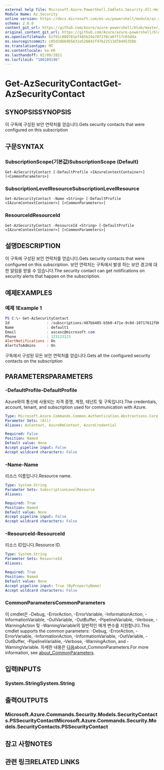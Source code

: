 ```yaml
---
external help file: Microsoft.Azure.PowerShell.Cmdlets.Security.dll-Help.xml
Module Name: Az.Security
online version: https://docs.microsoft.com/en-us/powershell/module/az.security/Get-AzSecurityContact
schema: 2.0.0
content_git_url: https://github.com/Azure/azure-powershell/blob/master/src/Security/Security/help/Get-AzSecurityContact.md
original_content_git_url: https://github.com/Azure/azure-powershell/blob/master/src/Security/Security/help/Get-AzSecurityContact.md
ms.openlocfilehash: b1f01c880781ef485b29a7072f8ca6ff17c65d4a
ms.sourcegitcommit: c05d3d669b5631e526841f47b22513d78495350b
ms.translationtype: MT
ms.contentlocale: ko-KR
ms.lasthandoff: 02/09/2021
ms.locfileid: "100189196"
---
```

# <span data-ttu-id="775d2-101">Get-AzSecurityContact</span><span class="sxs-lookup"><span data-stu-id="775d2-101">Get-AzSecurityContact</span></span>

## <span data-ttu-id="775d2-102">SYNOPSIS</span><span class="sxs-lookup"><span data-stu-id="775d2-102">SYNOPSIS</span></span>
<span data-ttu-id="775d2-103">이 구독에 구성된 보안 연락처를 얻습니다.</span><span class="sxs-lookup"><span data-stu-id="775d2-103">Gets security contacts that were configured on this subscription</span></span>

## <span data-ttu-id="775d2-104">구문</span><span class="sxs-lookup"><span data-stu-id="775d2-104">SYNTAX</span></span>

### <span data-ttu-id="775d2-105">SubscriptionScope(기본값)</span><span class="sxs-lookup"><span data-stu-id="775d2-105">SubscriptionScope (Default)</span></span>
```
Get-AzSecurityContact [-DefaultProfile <IAzureContextContainer>] [<CommonParameters>]
```

### <span data-ttu-id="775d2-106">SubscriptionLevelResource</span><span class="sxs-lookup"><span data-stu-id="775d2-106">SubscriptionLevelResource</span></span>
```
Get-AzSecurityContact -Name <String> [-DefaultProfile <IAzureContextContainer>] [<CommonParameters>]
```

### <span data-ttu-id="775d2-107">ResourceId</span><span class="sxs-lookup"><span data-stu-id="775d2-107">ResourceId</span></span>
```
Get-AzSecurityContact -ResourceId <String> [-DefaultProfile <IAzureContextContainer>] [<CommonParameters>]
```

## <span data-ttu-id="775d2-108">설명</span><span class="sxs-lookup"><span data-stu-id="775d2-108">DESCRIPTION</span></span>
<span data-ttu-id="775d2-109">이 구독에 구성된 보안 연락처를 얻습니다.</span><span class="sxs-lookup"><span data-stu-id="775d2-109">Gets security contacts that were configured on this subscription.</span></span>
<span data-ttu-id="775d2-110">보안 연락처는 구독에서 발생 하는 보안 경고에 대한 알림을 받을 수 있습니다.</span><span class="sxs-lookup"><span data-stu-id="775d2-110">The security contact can get notifications on security alerts that happen on the subscription.</span></span>

## <span data-ttu-id="775d2-111">예제</span><span class="sxs-lookup"><span data-stu-id="775d2-111">EXAMPLES</span></span>

### <span data-ttu-id="775d2-112">예제 1</span><span class="sxs-lookup"><span data-stu-id="775d2-112">Example 1</span></span>
```powershell
PS C:\> Get-AzSecurityContact
Id                 : /subscriptions/487bb485-b5b0-471e-9c0d-10717612f869/providers/Microsoft.Security/securityContacts/default1
Name               : default1
Email              : ascasc@microsoft.com
Phone              : 123123123
AlertNotifications : On
AlertsToAdmins     : On
```

<span data-ttu-id="775d2-113">구독에서 구성된 모든 보안 연락처를 얻습니다.</span><span class="sxs-lookup"><span data-stu-id="775d2-113">Gets all the configured security contacts on the subscription</span></span>

## <span data-ttu-id="775d2-114">PARAMETERS</span><span class="sxs-lookup"><span data-stu-id="775d2-114">PARAMETERS</span></span>

### <span data-ttu-id="775d2-115">-DefaultProfile</span><span class="sxs-lookup"><span data-stu-id="775d2-115">-DefaultProfile</span></span>
<span data-ttu-id="775d2-116">Azure와의 통신에 사용되는 자격 증명, 계정, 테넌트 및 구독입니다.</span><span class="sxs-lookup"><span data-stu-id="775d2-116">The credentials, account, tenant, and subscription used for communication with Azure.</span></span>

```yaml
Type: Microsoft.Azure.Commands.Common.Authentication.Abstractions.Core.IAzureContextContainer
Parameter Sets: (All)
Aliases: AzContext, AzureRmContext, AzureCredential

Required: False
Position: Named
Default value: None
Accept pipeline input: False
Accept wildcard characters: False
```

### <span data-ttu-id="775d2-117">-Name</span><span class="sxs-lookup"><span data-stu-id="775d2-117">-Name</span></span>
<span data-ttu-id="775d2-118">리소스 이름입니다.</span><span class="sxs-lookup"><span data-stu-id="775d2-118">Resource name.</span></span>

```yaml
Type: System.String
Parameter Sets: SubscriptionLevelResource
Aliases:

Required: True
Position: Named
Default value: None
Accept pipeline input: False
Accept wildcard characters: False
```

### <span data-ttu-id="775d2-119">-ResourceId</span><span class="sxs-lookup"><span data-stu-id="775d2-119">-ResourceId</span></span>
<span data-ttu-id="775d2-120">리소스 ID입니다.</span><span class="sxs-lookup"><span data-stu-id="775d2-120">Resource ID.</span></span>

```yaml
Type: System.String
Parameter Sets: ResourceId
Aliases:

Required: True
Position: Named
Default value: None
Accept pipeline input: True (ByPropertyName)
Accept wildcard characters: False
```

### <span data-ttu-id="775d2-121">CommonParameters</span><span class="sxs-lookup"><span data-stu-id="775d2-121">CommonParameters</span></span>
<span data-ttu-id="775d2-122">이 cmdlet은 -Debug, -ErrorAction, -ErrorVariable, -InformationAction, -InformationVariable, -OutVariable, -OutBuffer, -PipelineVariable, -Verbose, -WarningAction 및 -WarningVariable의 일반적인 매개 변수를 지원합니다.</span><span class="sxs-lookup"><span data-stu-id="775d2-122">This cmdlet supports the common parameters: -Debug, -ErrorAction, -ErrorVariable, -InformationAction, -InformationVariable, -OutVariable, -OutBuffer, -PipelineVariable, -Verbose, -WarningAction, and -WarningVariable.</span></span> <span data-ttu-id="775d2-123">자세한 내용은 [다음](http://go.microsoft.com/fwlink/?LinkID=113216)about_CommonParameters.</span><span class="sxs-lookup"><span data-stu-id="775d2-123">For more information, see [about_CommonParameters](http://go.microsoft.com/fwlink/?LinkID=113216).</span></span>

## <span data-ttu-id="775d2-124">입력</span><span class="sxs-lookup"><span data-stu-id="775d2-124">INPUTS</span></span>

### <span data-ttu-id="775d2-125">System.String</span><span class="sxs-lookup"><span data-stu-id="775d2-125">System.String</span></span>

## <span data-ttu-id="775d2-126">출력</span><span class="sxs-lookup"><span data-stu-id="775d2-126">OUTPUTS</span></span>

### <span data-ttu-id="775d2-127">Microsoft.Azure.Commands.Security.Models.SecurityContacts.PSSecurityContact</span><span class="sxs-lookup"><span data-stu-id="775d2-127">Microsoft.Azure.Commands.Security.Models.SecurityContacts.PSSecurityContact</span></span>

## <span data-ttu-id="775d2-128">참고 사항</span><span class="sxs-lookup"><span data-stu-id="775d2-128">NOTES</span></span>

## <span data-ttu-id="775d2-129">관련 링크</span><span class="sxs-lookup"><span data-stu-id="775d2-129">RELATED LINKS</span></span>
